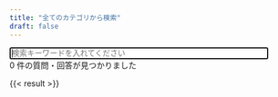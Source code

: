 ```yaml
---
title: "全てのカテゴリから検索"
draft: false
---
```

<input id = "query" onkeyup="location.replace('#' + this.value)" style="width: 90%;" autocomplete="off" autofocus placeholder="検索キーワードを入れてください" />

<div id = "result">
    <span id ="count">0</span> 件の質問・回答が見つかりました
</div>

<script>
    // 検索
    function search(query) {
        var count = 0;
        nquery = normalize(query);
        $(".card").each(function(i, elem) {
            var question = normalize($(elem).find("span").text());
            var answer = normalize($(elem).find(".card-body").text());
            if (nquery == "" || (question.indexOf(nquery) == -1 && answer.indexOf(nquery) == -1)) {
                $(elem).css("display", "none");
            } else {
                $(elem).css("display", "block");
                count++;
            }
        })
        $("#result #count").text(count);
    }
    // ハッシュフラグメントの値で検索を実行
    function searchWithHash() {
        const hash = decodeURI(location.hash.substring(1));
        search(hash);
        // 必要があれば input 要素の値を更新
        const queryElem = document.getElementById('query');
        if (queryElem.value !== hash) {
        queryElem.value = hash;
        }
    }
    // ハッシュフラグメント付きの URL でページを開いたときに検索
    window.addEventListener('DOMContentLoaded', searchWithHash);
    // ページ表示後にハッシュフラグメントが変化したら検索
    window.addEventListener('hashchange', searchWithHash);

    // 文字列を正規化する
    function normalize(str) {
        const alpha = normalizeAlphaNum(str);
        const kana = normalizeKana(alpha);
        const half = normalizeHalfKana(kana)
        return normalizeOthers(half);
    }
    // 英数字記号を半角化
    function normalizeAlphaNum(str) {
        return str.replace(/[！-～]/g, function(s) {
            return String.fromCharCode(s.charCodeAt(0) - 0xFEE0);
        }).toLowerCase();
    }
    // ひらがな→カタカナ
    function normalizeKana(str) {
        return str.replace(/[\u3041-\u3096]/g, function(s) {
            return String.fromCharCode(s.charCodeAt(0) + 0x60);
        });
    }
    // 半角カナ→全角カタカナ
    function normalizeHalfKana(str) {
        const convertMap = {
            'ｶﾞ': 'ガ', 'ｷﾞ': 'ギ', 'ｸﾞ': 'グ', 'ｹﾞ': 'ゲ', 'ｺﾞ': 'ゴ',
            'ｻﾞ': 'ザ', 'ｼﾞ': 'ジ', 'ｽﾞ': 'ズ', 'ｾﾞ': 'ゼ', 'ｿﾞ': 'ゾ',
            'ﾀﾞ': 'ダ', 'ﾁﾞ': 'ヂ', 'ﾂﾞ': 'ヅ', 'ﾃﾞ': 'デ', 'ﾄﾞ': 'ド',
            'ﾊﾞ': 'バ', 'ﾋﾞ': 'ビ', 'ﾌﾞ': 'ブ', 'ﾍﾞ': 'ベ', 'ﾎﾞ': 'ボ',
            'ﾊﾟ': 'パ', 'ﾋﾟ': 'ピ', 'ﾌﾟ': 'プ', 'ﾍﾟ': 'ペ', 'ﾎﾟ': 'ポ',
            'ｳﾞ': 'ヴ', 'ﾜﾞ': 'ヷ', 'ｦﾞ': 'ヺ',
            'ｱ': 'ア', 'ｲ': 'イ', 'ｳ': 'ウ', 'ｴ': 'エ', 'ｵ': 'オ',
            'ｶ': 'カ', 'ｷ': 'キ', 'ｸ': 'ク', 'ｹ': 'ケ', 'ｺ': 'コ',
            'ｻ': 'サ', 'ｼ': 'シ', 'ｽ': 'ス', 'ｾ': 'セ', 'ｿ': 'ソ',
            'ﾀ': 'タ', 'ﾁ': 'チ', 'ﾂ': 'ツ', 'ﾃ': 'テ', 'ﾄ': 'ト',
            'ﾅ': 'ナ', 'ﾆ': 'ニ', 'ﾇ': 'ヌ', 'ﾈ': 'ネ', 'ﾉ': 'ノ',
            'ﾊ': 'ハ', 'ﾋ': 'ヒ', 'ﾌ': 'フ', 'ﾍ': 'ヘ', 'ﾎ': 'ホ',
            'ﾏ': 'マ', 'ﾐ': 'ミ', 'ﾑ': 'ム', 'ﾒ': 'メ', 'ﾓ': 'モ',
            'ﾔ': 'ヤ', 'ﾕ': 'ユ', 'ﾖ': 'ヨ',
            'ﾗ': 'ラ', 'ﾘ': 'リ', 'ﾙ': 'ル', 'ﾚ': 'レ', 'ﾛ': 'ロ',
            'ﾜ': 'ワ', 'ｦ': 'ヲ', 'ﾝ': 'ン',
            'ｧ': 'ァ', 'ｨ': 'ィ', 'ｩ': 'ゥ', 'ｪ': 'ェ', 'ｫ': 'ォ',
            'ｯ': 'ッ', 'ｬ': 'ャ', 'ｭ': 'ュ', 'ｮ': 'ョ',
            '｡': '。', '､': '、', 'ｰ': 'ー', '｢': '「', '｣': '」', '･': '・'
        };
        return convert(str, convertMap);
    }
    // その他
    function normalizeOthers(str) {
        const convertMap = {
            '一回': '1回', '二回': '2回', '三回': '3回', '四回': '4回', '五回': '5回',
            '六回': '6回', '七回': '7回', '八回': '8回', '九回': '9回', '十回': '10回',
            'スマホ': 'スマートフォン', 'スマフォ': 'スマートフォン', 'アプリケーション': 'アプリ', 
            '2次元': '二次元', '個人番号': 'マイナンバー', '市町村': '市区町村',
            '摂取': '接種', '接収': '接種', '何時': 'いつ', '何処': 'どこ'
        };
        return convert(str, convertMap);
    }
    // Map 変換
    function convert(str, convertMap) {
        const reg = new RegExp('(' + Object.keys(convertMap).join('|') + ')', 'g');
        return str.replace(reg, function(s) {
            return convertMap[s];
        }).replace(/ﾞ/g, '゛').replace(/ﾟ/g, '゜');
    }
</script>

{{< result >}}
